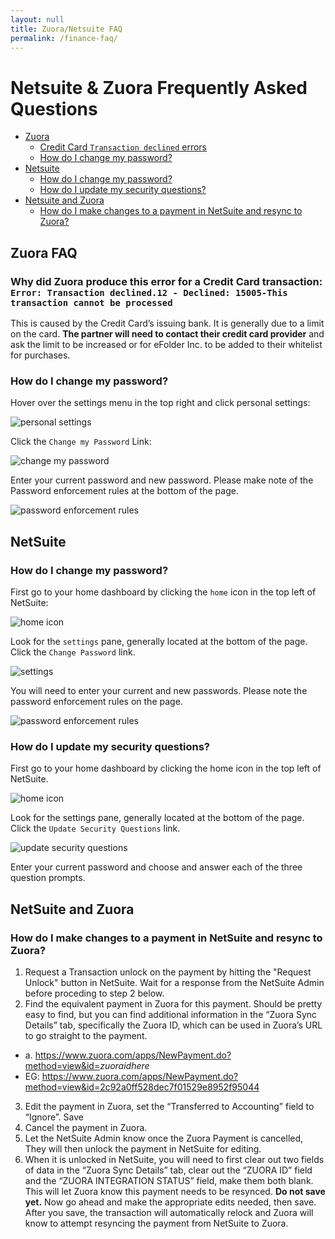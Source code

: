 ```yaml
---
layout: null
title: Zuora/Netsuite FAQ
permalink: /finance-faq/
---
```


# Netsuite & Zuora Frequently Asked Questions

* [Zuora](#zuora)
  * [Credit Card `Transaction declined` errors](#zuoracc)
  * [How do I change my password?](#zuorapw)
* [Netsuite](#netsuite)
  * [How do I change my password?](#netsuitepw)
  * [How do I update my security questions?](#netsuitequestions)
* [Netsuite and Zuora](#netsuitezuora)
  * [How do I make changes to a payment in NetSuite and resync to Zuora?](#nszuresyncpmt)

## <a id="zuora">Zuora FAQ</a>

### Why did Zuora produce this error for a Credit Card transaction: `Error: Transaction declined.12 - Declined: 15005-This transaction cannot be processed`<a id="zuoracc"></a>

This is caused by the Credit Card’s issuing bank. It is generally due to a limit on the card. **The partner will need to contact their credit card provider** and ask the limit to be increased or for eFolder Inc. to be added to their whitelist for purchases.

### How do I change my password?<a id="zuorapw"></a>

Hover over the settings menu in the top right and click personal settings:

![personal settings](http://i.imgur.com/Gy9sexq.png)

Click the `Change my Password` Link:

![change my password](http://i.imgur.com/AzDPJ0Z.png)

Enter your current password and new password. Please make note of the Password enforcement rules at the bottom of the page.

![password enforcement rules](http://i.imgur.com/227VgKS.png)

## NetSuite <a id="netsuite"></a>

### How do I change my password?<a id="netsuitepw"></a>
First go to your home dashboard by clicking the `home` icon in the top left of NetSuite:

![home icon](http://i.imgur.com/ZQOSmPc.png)

Look for the `settings` pane, generally located at the bottom of the page. Click the `Change Password` link.

![settings](http://i.imgur.com/l9QLJxy.png)

You will need to enter your current and new passwords. Please note the password enforcement rules on the page.

![password enforcement rules](http://i.imgur.com/Wh6jcll.png)

### How do I update my security questions?<a id="netsuitequestions"></a>
First go to your home dashboard by clicking the home icon in the top left of NetSuite.

![home icon](http://i.imgur.com/ZQOSmPc.png)

Look for the settings pane, generally located at the bottom of the page. Click the `Update Security Questions` link.

![update security questions](http://i.imgur.com/7vR5LxT.png)

Enter your current password and choose and answer each of the three question prompts.

## NetSuite and Zuora<a id="netsuitezuora"></a>

### How do I make changes to a payment in NetSuite and resync to Zuora?<a id="nszuresyncpmt"></a>
1. Request a Transaction unlock on the payment by hitting the "Request Unlock" button in NetSuite. Wait for a response from the NetSuite Admin before proceding to step 2 below.
2.	Find the equivalent payment in Zuora for this payment. Should be pretty easy to find, but you can find additional information in the “Zuora Sync Details” tab, specifically the Zuora ID, which can be used in Zuora’s URL to go straight to the payment.
 * a.	https://www.zuora.com/apps/NewPayment.do?method=view&id=<em>zuoraidhere</em> 
 * EG: https://www.zuora.com/apps/NewPayment.do?method=view&id=2c92a0ff528dec7f01529e8952f95044
3.	Edit the payment in Zuora, set the “Transferred to Accounting” field to “Ignore”. Save
4.	Cancel the payment in Zuora.
5.	Let the NetSuite Admin know once the Zuora Payment is cancelled, They will then unlock the payment in NetSuite for editing.
6.	When it is unlocked in NetSuite, you will need to first clear out two fields of data in the “Zuora Sync Details” tab, clear out the “ZUORA ID” field and the “ZUORA INTEGRATION STATUS” field, make them both blank. This will let Zuora know this payment needs to be resynced. <strong>Do not save yet.</strong> Now go ahead and make the appropriate edits needed, then save. After you save, the transaction will automatically relock and Zuora will know to attempt resyncing the payment from NetSuite to Zuora.

